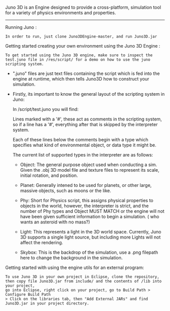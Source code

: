 Juno 3D  is an Engine designed to provide a cross-platform, simulation tool for a variety of physics environments and properties.
___________________________________________________________________________

  Running Juno :
  
    In order to run, just clone Juno3DEngine-master, and run Juno3D.jar 
    
  
  
  
  
  
  
Getting started creating your own environment using the Juno 3D Engine :
    
    To get started using the Juno 3D engine, make sure to inspect the test.juno file in /res/script/ for a demo on how to use the juno scripting system.

- ".juno" files are just text files containing the script which is fed into the engine at runtime, which then tells Juno3D how to construct your simulation.

- Firstly, its important to know the general layout of the scripting system in Juno:
  
  In /script/test.juno you will find: 
  
  Lines marked with a '#', these act as comments in the scripting system, so if a line has a '#', everything after that is skipped by the interpreter system.
  
  Each of these lines below the comments begin with a type which specifies what kind of environmental object, or data type it might be.
  
  The current list of supported types in the interpreter are as follows: 

    
    - Object: The general purpose object used when conducting a sim. Given the .obj 3D model file and texture files to represent its    scale, initial rotation, and position.

    - Planet: Generally intened to be used for planets, or other large, massive objects, such as moons or the like.

    - Phy: Short for Physics script, this assigns physical properties to objects in the world, however, the interpreter is strict, and the number of Phy types and Object MUST MATCH or the engine will not have been given sufficient information to begin a simulation.
    ( who wants an asteroid with no mass?)
    
    - Light: This represents a light in the 3D world space. Currently, Juno 3D supports a single light source, but including more Lights will not affect the rendering.
    
    - Skybox: This is the backdrop of the simulation, use a .png filepath here to change the background in the simulation.








Getting started with using the engine utils for an external program:

    To use Juno 3D in your own project in Eclipse, clone the repository, then copy file Juno3D.jar from include/ and the contents of /lib into your project, 
    go into Eclipse, right click on your project, go to Build Path > Configure Build Path
    > Click on the libraries tab, then "Add External JARs" and find Juno3D.jar in your project directory.
    
